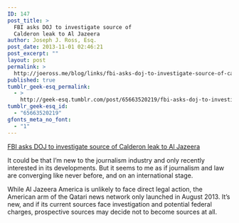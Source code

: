 ```yaml
---
ID: 147
post_title: >
  FBI asks DOJ to investigate source of
  Calderon leak to Al Jazeera
author: Joseph J. Ross, Esq.
post_date: 2013-11-01 02:46:21
post_excerpt: ""
layout: post
permalink: >
  http://joeross.me/blog/links/fbi-asks-doj-to-investigate-source-of-calderon/
published: true
tumblr_geek-esq_permalink:
  - >
    http://geek-esq.tumblr.com/post/65663520219/fbi-asks-doj-to-investigate-source-of-calderon
tumblr_geek-esq_id:
  - "65663520219"
gfonts_meta_no_font:
  - "1"
---
```

<a href='http://thedesk.matthewkeys.net/2013/11/01/doj-could-prosecute-al-jazeera-americas-calderon-source/'>FBI asks DOJ to investigate source of Calderon leak to Al Jazeera</a><div class="link_description"><p>It could be that I&#8217;m new to the journalism industry and only recently interested in its developments. But <span>it seems to me as if journalism and law are converging like never before, and on an international stage.</span></p>

<p>While Al Jazeera America is unlikely to face direct legal action, the American arm of the Qatari news network only launched in August 2013. It&#8217;s new, and if its current sources face investigation and potential federal charges, prospective sources may decide not to become sources at all. </p></div>